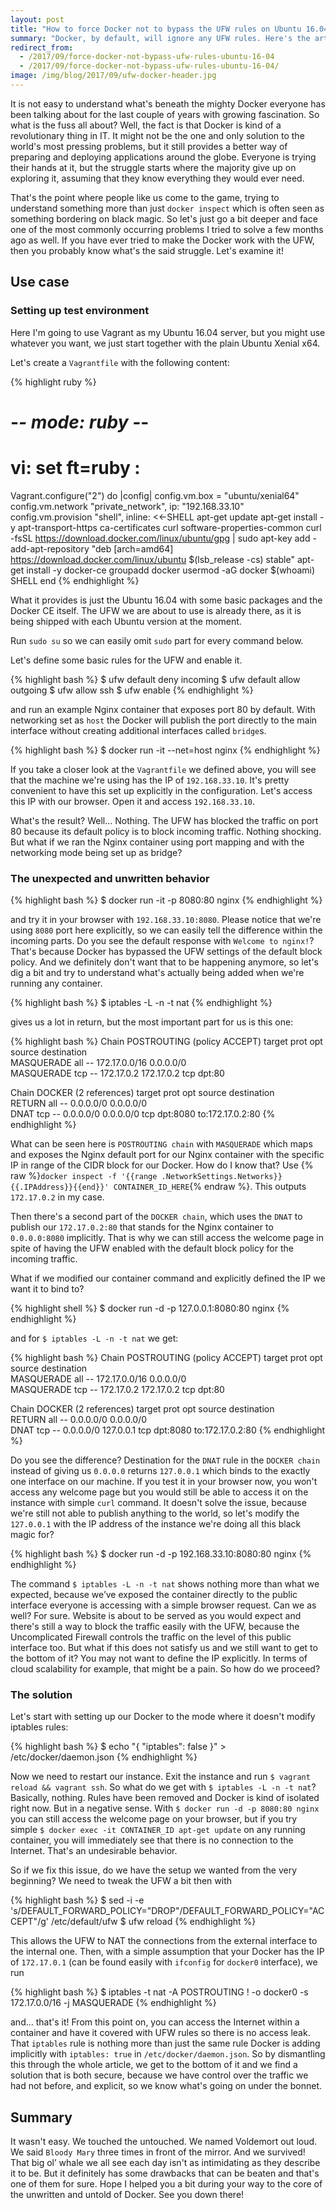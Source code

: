 ```yaml
---
layout: post
title: "How to force Docker not to bypass the UFW rules on Ubuntu 16.04"
summary: "Docker, by default, will ignore any UFW rules. Here's the article on how to force Docker to obey those rules so you can keep your containers behind firewall and control incoming/outgoing traffic with Uncomplicated Firewall on Ubuntu."
redirect_from:
  - /2017/09/force-docker-not-bypass-ufw-rules-ubuntu-16-04
  - /2017/09/force-docker-not-bypass-ufw-rules-ubuntu-16-04/
image: /img/blog/2017/09/ufw-docker-header.jpg
---
```


It is not easy to understand what's beneath the mighty Docker everyone has been talking about for the last couple of years with growing fascination. So what is the fuss all about? Well, the fact is that Docker is kind of a revolutionary thing in IT. It might not be the one and only solution to the world's most pressing problems, but it still provides a better way of preparing and deploying applications around the globe. Everyone is trying their hands at it, but the struggle starts where the majority give up on exploring it, assuming that they know everything they would ever need. 

That's the point where people like us come to the game, trying to understand something more than just `docker inspect` which is often seen as something bordering on black magic. So let's just go a bit deeper and face one of the most commonly occurring problems I tried to solve a few months ago as well. If you have ever tried to make the Docker work with the UFW, then you probably know what's the said struggle. Let's examine it!


## Use case

### Setting up test environment

Here I'm going to use Vagrant as my Ubuntu 16.04 server, but you might use whatever you want, we just start together with the plain Ubuntu Xenial x64.

Let's create a `Vagrantfile` with the following content:

{% highlight ruby %}
# -*- mode: ruby -*-
# vi: set ft=ruby :

Vagrant.configure("2") do |config|
  config.vm.box = "ubuntu/xenial64"
  config.vm.network "private_network", ip: "192.168.33.10"
  config.vm.provision "shell", inline: <<-SHELL
    apt-get update
    apt-get install -y apt-transport-https ca-certificates curl software-properties-common
    curl -fsSL https://download.docker.com/linux/ubuntu/gpg | sudo apt-key add -
    add-apt-repository "deb [arch=amd64] https://download.docker.com/linux/ubuntu $(lsb_release -cs) stable"
    apt-get install -y docker-ce
    groupadd docker
    usermod -aG docker $(whoami)
  SHELL
end
{% endhighlight %}

What it provides is just the Ubuntu 16.04 with some basic packages and the Docker CE itself. The UFW we are about to use is already there, as it is being shipped with each Ubuntu version at the moment.

Run `sudo su` so we can easily omit `sudo` part for every command below.

Let's define some basic rules for the UFW and enable it.

{% highlight bash %}
$ ufw default deny incoming
$ ufw default allow outgoing
$ ufw allow ssh
$ ufw enable
{% endhighlight %}

and run an example Nginx container that exposes port 80 by default. With networking set as `host` the Docker will publish the port directly to the main interface without creating additional interfaces called `bridge`s.

{% highlight bash %}
$ docker run -it --net=host nginx
{% endhighlight %}

If you take a closer look at the `Vagrantfile` we defined above, you will see that the machine we're using has the IP of `192.168.33.10`. It's pretty convenient to have this set up explicitly in the configuration. Let's access this IP with our browser. Open it and access `192.168.33.10`.

What's the result? Well... Nothing. The UFW has blocked the traffic on port 80 because its default policy is to block incoming traffic. Nothing shocking. But what if we ran the Nginx container using port mapping and with the networking mode being set up as bridge?


### The unexpected and unwritten behavior

{% highlight bash %}
$ docker run -it -p 8080:80 nginx
{% endhighlight %}

and try it in your browser with `192.168.33.10:8080`. Please notice that we're using `8080` port here explicitly, so we can easily tell the difference within the incoming parts. Do you see the default response with `Welcome to nginx!`? That's because Docker has bypassed the UFW settings of the default block policy. And we definitely don't want that to be happening anymore, so let's dig a bit and try to understand what's actually being added when we're running any container.

{% highlight bash %}
$ iptables -L -n -t nat
{% endhighlight %}

gives us a lot in return, but the most important part for us is this one:

{% highlight bash %}
Chain POSTROUTING (policy ACCEPT)
target     prot opt source               destination         
MASQUERADE  all  --  172.17.0.0/16        0.0.0.0/0           
MASQUERADE  tcp  --  172.17.0.2           172.17.0.2           tcp dpt:80

Chain DOCKER (2 references)
target     prot opt source               destination         
RETURN     all  --  0.0.0.0/0            0.0.0.0/0           
DNAT       tcp  --  0.0.0.0/0            0.0.0.0/0            tcp dpt:8080 to:172.17.0.2:80
{% endhighlight %}

What can be seen here is `POSTROUTING chain` with `MASQUERADE` which maps and exposes the Nginx default port for our Nginx container with the specific IP in range of the CIDR block for our Docker. How do I know that? Use {% raw %}`docker inspect -f '{{range .NetworkSettings.Networks}}{{.IPAddress}}{{end}}' CONTAINER_ID_HERE`{% endraw %}. This outputs `172.17.0.2` in my case.

Then there's a second part of the `DOCKER chain`, which uses the `DNAT` to publish our `172.17.0.2:80` that stands for the Nginx container to `0.0.0.0:8080` implicitly. That is why we can still access the welcome page in spite of having the UFW enabled with the default block policy for the incoming traffic.

What if we modified our container command and explicitly defined the IP we want it to bind to?

{% highlight shell %}
$ docker run -d -p 127.0.0.1:8080:80 nginx
{% endhighlight %}

and for `$ iptables -L -n -t nat` we get:

{% highlight bash %}
Chain POSTROUTING (policy ACCEPT)
target     prot opt source               destination         
MASQUERADE  all  --  172.17.0.0/16        0.0.0.0/0           
MASQUERADE  tcp  --  172.17.0.2           172.17.0.2           tcp dpt:80

Chain DOCKER (2 references)
target     prot opt source               destination         
RETURN     all  --  0.0.0.0/0            0.0.0.0/0           
DNAT       tcp  --  0.0.0.0/0            127.0.0.1            tcp dpt:8080 to:172.17.0.2:80
{% endhighlight %}

Do you see the difference? Destination for the `DNAT` rule in the `DOCKER chain` instead of giving us `0.0.0.0` returns `127.0.0.1` which binds to the exactly one interface on our machine. If you test it in your browser now, you won't access any welcome page but you would still be able to access it on the instance with simple `curl` command. It doesn't solve the issue, because we're still not able to publish anything to the world, so let's modify the `127.0.0.1` with the IP address of the instance we're doing all this black magic for?

{% highlight bash %}
$ docker run -d -p 192.168.33.10:8080:80 nginx
{% endhighlight %}

The command `$ iptables -L -n -t nat` shows nothing more than what we expected, because we’ve exposed the container directly to the public interface everyone is accessing with a simple browser request. Can we as well? For sure. Website is about to be served as you would expect and there's still a way to block the traffic easily with the UFW, because the Uncomplicated Firewall controls the traffic on the level of this public interface too.
But what if this does not satisfy us and we still want to get to the bottom of it? You may not want to define the IP explicitly. In terms of cloud scalability for example, that might be a pain. So how do we proceed?


### The solution

Let's start with setting up our Docker to the mode where it doesn't modify iptables rules:

{% highlight bash %}
$ echo "{
\"iptables\": false
}" > /etc/docker/daemon.json
{% endhighlight %}

Now we need to restart our instance. Exit the instance and run `$ vagrant reload && vagrant ssh`. So what do we get with `$ iptables -L -n -t nat`? Basically, nothing. Rules have been removed and Docker is kind of isolated right now. But in a negative sense. With `$ docker run -d -p 8080:80 nginx` you can still access the welcome page on your browser, but if you try simple `$ docker exec -it CONTAINER_ID apt-get update` on any running container, you will immediately see that there is no connection to the Internet. That's an undesirable behavior.

So if we fix this issue, do we have the setup we wanted from the very beginning? We need to tweak the UFW a bit then with

{% highlight bash %}
$ sed -i -e 's/DEFAULT_FORWARD_POLICY="DROP"/DEFAULT_FORWARD_POLICY="ACCEPT"/g' /etc/default/ufw
$ ufw reload
{% endhighlight %}

This allows the UFW to NAT the connections from the external interface to the internal one.
Then, with a simple assumption that your Docker has the IP of `172.17.0.1` (can be found easily with `ifconfig` for `docker0` interface), we run

{% highlight bash %}
$ iptables -t nat -A POSTROUTING ! -o docker0 -s 172.17.0.0/16 -j MASQUERADE
{% endhighlight %}

and... that's it! From this point on, you can access the Internet within a container and have it covered with UFW rules so there is no access leak. That `iptables` rule is nothing more than just the same rule Docker is adding implicitly with `iptables: true` in `/etc/docker/daemon.json`. So by dismantling this through the whole article, we get to the bottom of it and we find a solution that is both secure, because we have control over the traffic we had not before, and explicit, so we know what's going on under the bonnet.


## Summary

It wasn't easy. We touched the untouched. We named Voldemort out loud. We said `Bloody Mary` three times in front of the mirror. And we survived! That big ol’ whale we all see each day isn't as intimidating as they describe it to be. But it definitely has some drawbacks that can be beaten and that's one of them for sure. Hope I helped you a bit during your way to the core of the unwritten and untold of Docker. See you down there!
